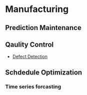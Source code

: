# Manufacturing

## Prediction Maintenance

## Qaulity Control

* [Defect Detection](https://devblogs.nvidia.com/automatic-defect-inspection-using-the-nvidia-end-to-end-deep-learning-platform/)

## Schdedule Optimization

### Time series forcasting
